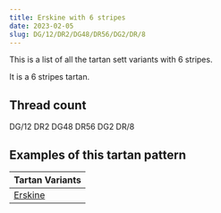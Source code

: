 ```yaml
---
title: Erskine with 6 stripes
date: 2023-02-05
slug: DG/12/DR2/DG48/DR56/DG2/DR/8
---
```

This is a list of all the tartan sett variants with 6 stripes.

It is a 6 stripes tartan.


## Thread count
DG/12 DR2 DG48 DR56 DG2 DR/8

## Examples of this tartan pattern

| Tartan Variants |
|---------------|
| [Erskine](/variants/dg/12/dr2/dg48/dr56/dg2/dr/8-dg11450d-draa0000)||
